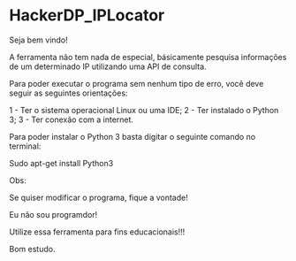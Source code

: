 # HackerDP_IPLocator


Seja bem vindo!

A ferramenta não tem nada de especial, básicamente pesquisa informações de um determinado IP utilizando uma API de consulta.

Para poder executar o programa sem nenhum tipo de erro, você deve seguir as seguintes orientações:

1 - Ter o sistema operacional Linux ou uma IDE;
2 - Ter instalado o Python 3;
3 - Ter conexão com a internet.

Para poder instalar o Python 3 basta digitar o seguinte comando no terminal:

Sudo apt-get install Python3

Obs:

Se quiser modificar o programa, fique a vontade!

Eu não sou programdor!

Utilize essa ferramenta para fins educacionais!!!

Bom estudo.


